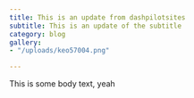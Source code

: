 ```yaml
---
title: This is an update from dashpilotsites
subtitle: This is an update of the subtitle
category: blog
gallery:
- "/uploads/keo57004.png"

---
```

This is some body text, yeah
